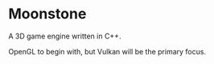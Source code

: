 # Moonstone

A 3D game engine written in C++.

OpenGL to begin with, but Vulkan will be the primary focus.

